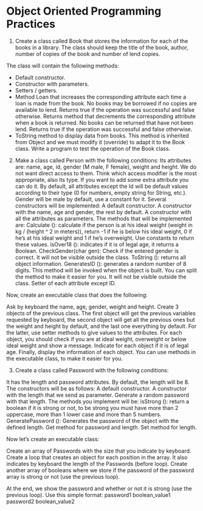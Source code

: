 # Object Oriented Programming Practices

1) Create a class called Book that stores the information for each of the books in a library. 
The class should keep the title of the book, author, number of copies of the book and number of lend copies. 

The class will contain the following methods: 
- Default constructor. 
- Constructor with parameters. 
- Setters / getters. 
- Method Loan that increases the corresponding attribute each time a loan is made from the book. 
No books may be borrowed if no copies are available to lend. Returns true if the operation was successful and false otherwise. Returns method that decrements the corresponding attribute when a book is returned. No books can be returned that have not been lend. Returns true if the operation was successful and false otherwise. 
- ToString method to display data from books. This method is inherited from Object and we must modify it (override) to adapt it to the Book class. Write a program to test the operation of the Book class.


2) Make a class called Person with the following conditions:
Its attributes are: name, age, id, gender (M male, F female), weight and height. We do not want direct access to them. 
Think which access modifier is the most appropriate, also its type. 
If you want to add some extra attribute you can do it. By default, all attributes except the Id will be default values ​​according to their type (0 for numbers, empty string for String, etc.). Gender will be male by default, use a constant for it. Several constructors will be implemented: A default constructor. A constructor with the name, age and gender, the rest by default. A constructor with all the attributes as parameters. The methods that will be implemented are: Calculate (): calculate if the person is at his ideal weight (weight in kg / (height ^ 2 in meters)), return -1 if he is below his ideal weight, 0 if he’s at his ideal weight and 1 if he’s overweight. Use constants to return these values. isOver18 (): indicates if it is of legal age, it returns a Boolean. CheckGender(char gen): Check if the entered gender is correct. It will not be visible outside the class. ToString (): returns all object information. GeneratesID (): generates a random number of 8 digits. This method will be invoked when the object is built. You can split the method to make it easier for you. It will not be visible outside the class. Setter of each attribute except ID. 

Now, create an executable class that does the following:

Ask by keyboard the name, age, gender, weight and height. Create 3 objects of the previous class. The first object will get the previous variables requested by keyboard, the second object will get all the previous ones but the weight and height by default, and the last one everything by default. For the latter, use setter methods to give values to the attributes. For each object, you should check if you are at ideal weight, overweight or below ideal weight and show a message. Indicate for each object if it is of legal age. Finally, display the information of each object. You can use methods in the executable class, to make it easier for you.


3) Create a class called Password with the following conditions:

It has the length and password attributes. By default, the length will be 8. The constructors will be as follows: A default constructor. A constructor with the length that we send as parameter. Generate a random password with that length. The methods you implement will be: isStrong (): return a boolean if it is strong or not, to be strong you must have more than 2 uppercase, more than 1 lower case and more than 5 numbers. GeneratePassword (): Generates the password of the object with the defined length. Get method for password and length. Set method for length. 

Now let’s create an executable class:

Create an array of Passwords with the size that you indicate by keyboard. Create a loop that creates an object for each position in the array. It also indicates by keyboard the length of the Passwords (before loop). Create another array of booleans where we store if the password of the password array is strong or not (use the previous loop). 

At the end, we show the password and whether or not it is strong (use the previous loop). Use this simple format: password1 boolean_value1
password2 boolean_value2
